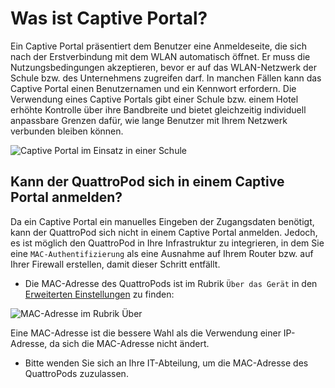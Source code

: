 # Was ist Captive Portal?

Ein Captive Portal präsentiert dem Benutzer eine Anmeldeseite, die sich nach der Erstverbindung mit dem WLAN automatisch öffnet. Er muss die Nutzungsbedingungen akzeptieren, bevor er auf das WLAN-Netzwerk der Schule bzw. des Unternehmens zugreifen darf. In manchen Fällen kann das Captive Portal einen Benutzernamen und ein Kennwort erfordern. Die Verwendung eines Captive Portals gibt einer Schule bzw. einem Hotel erhöhte Kontrolle über ihre Bandbreite und bietet gleichzeitig individuell anpassbare Grenzen dafür, wie lange Benutzer mit Ihrem Netzwerk verbunden bleiben können.

![Captive Portal im Einsatz in einer Schule](/assets/img/captiveportal.login.png)

## Kann der QuattroPod sich in einem Captive Portal anmelden?

Da ein Captive Portal ein manuelles Eingeben der Zugangsdaten benötigt, kann der QuattroPod sich nicht in einem Captive Portal anmelden. Jedoch, es ist möglich den QuattroPod in Ihre Infrastruktur zu integrieren, in dem Sie eine `MAC-Authentifizierung` als eine Ausnahme auf Ihrem Router bzw. auf Ihrer Firewall erstellen, damit dieser Schritt entfällt.

* Die MAC-Adresse des QuattroPods ist im Rubrik `Über das Gerät` in den [Erweiterten Einstellungen](adv.settings.md) zu finden:

![MAC-Adresse im Rubrik Über](/assets/img/D10.About.MAC.jpg)

Eine MAC-Adresse ist die bessere Wahl als die Verwendung einer IP-Adresse, da sich die MAC-Adresse nicht ändert. 

* Bitte wenden Sie sich an Ihre IT-Abteilung, um die MAC-Adresse des QuattroPods zuzulassen.
